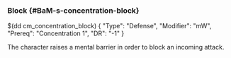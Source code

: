 ### Block  {#BaM-s-concentration-block}


$(dd cm_concentration_block)
{ "Type": "Defense",
	"Modifier": "mW",
	"Prereq": "Concentration 1",
	"DR": "-1"
}

The character raises a mental barrier in order to block an incoming attack.


